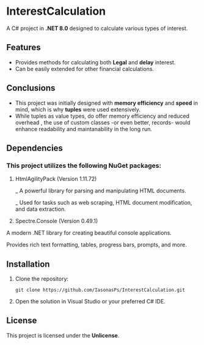 
# InterestCalculation

A C# project in **.NET 8.0**  designed to calculate various types of interest.

## Features
- Provides methods for calculating both **Legal** and **delay** interest.
- Can be easily extended for other financial calculations.

## Conclusions
   - This project was initially designed with **memory efficiency** and **speed** in mind, which is why **tuples** were used extensively.
   - While tuples as value types, do offer memory efficiency and reduced overhead , the use of custom classes -or even better, records-
   would enhance readability and maintanability in the long run.

## Dependencies

  ### This project utilizes the following NuGet packages:
   
   1. HtmlAgilityPack (Version 1.11.72)

      _ A powerful library for parsing and manipulating HTML documents.

      _ Used for tasks such as web scraping, HTML document modification, and data extraction.

   2. Spectre.Console (Version 0.49.1)

A modern .NET library for creating beautiful console applications.

Provides rich text formatting, tables, progress bars, prompts, and more.


## Installation

1. Clone the repository:
   ```
   git clone https://github.com/IasonasPs/InterestCalculation.git
   ```
2. Open the solution in Visual Studio or your preferred C# IDE.

## License
This project is licensed under the **Unlicense**.

 
